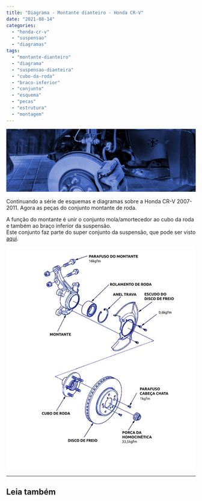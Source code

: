 ```yaml
---
title: "Diagrama - Montante dianteiro - Honda CR-V"
date: "2021-08-14"
categories:
  - "honda-cr-v"
  - "suspensao"
  - "diagramas"
tags:
  - "montante-dianteiro"
  - "diagrama"
  - "suspensao-dianteira"
  - "cubo-da-roda"
  - "braco-inferior"
  - "conjunto"
  - "esquema"
  - "pecas"
  - "estrutura"
  - "montagem"
---
```


![](media/header_suspensao_diant.jpg)

Continuando a série de esquemas e diagramas sobre a Honda CR-V 2007-2011. Agora as peças do conjunto montante de roda.

<!--more-->

A função do montante é unir o conjunto mola/amortecedor ao cubo da roda e também ao braço inferior da suspensão.  
Este conjunto faz parte do super conjunto da suspensão, que pode ser visto [aqui](https://garagemdomadeira.com/2021/04/02/suspensao-cr-v-2007-2011-lista-de-pecas/).

![](media/montante-crv.jpg)

* * *

## Leia também
